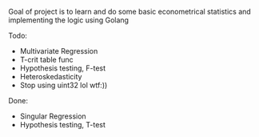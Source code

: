Goal of project is to learn and do some basic econometrical statistics and implementing the logic using Golang

Todo:
* Multivariate Regression
* T-crit table func 
* Hypothesis testing, F-test
* Heteroskedasticity
* Stop using uint32 lol wtf:)) 

Done:
* Singular Regression
* Hypothesis testing, T-test